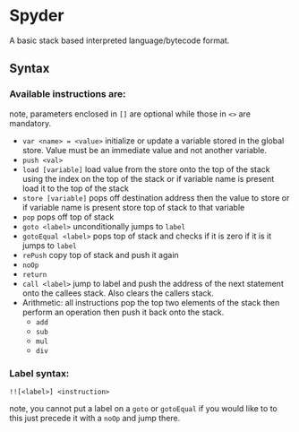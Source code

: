 # Spyder
A basic stack based interpreted language/bytecode format.

## Syntax
### Available instructions are:
note, parameters enclosed in `[]` are optional while those in `<>` are
mandatory.
- `var <name> = <value>` initialize or update a variable stored in the global
  store. Value must be an immediate value and not another variable.
- `push <val>`
- `load [variable]` load value from the store onto the top of the stack using
  the index on the top of the stack or if variable name is present load it to
  the top of the stack
- `store [variable]` pops off destination address then the value to store or if
  variable name is present store top of stack to that variable
- `pop` pops off top of stack
- `goto <label>` unconditionally jumps to `label`
- `gotoEqual <label>` pops top of stack and checks if it is zero if it is it
  jumps to `label`
- `rePush` copy top of stack and push it again
- `noOp`
- `return`
- `call <label>` jump to label and push the address of the next statement onto
  the callees stack. Also clears the callers stack.
- Arithmetic: all instructions pop the top two elements of the stack then
  perform an operation then push it back onto the stack.
  - `add`
  - `sub`
  - `mul`
  - `div`

### Label syntax:
```
!![<label>] <instruction>
```
note, you cannot put a label on a `goto` or `gotoEqual` if you would like to to
this just precede it with a `noOp` and jump there.